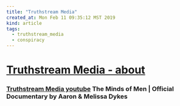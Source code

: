 ```yaml
---
title: "Truthstream Media"
created_at: Mon Feb 11 09:35:12 MST 2019
kind: article
tags:
  - truthstream_media
  - conspiracy
---
```


<h1>
  <a href="http://www.truthstreammedia.com/about-tsm" target="_blank">Truthstream Media - about</a>
</h1>

<h3>
  <a href="https://www.youtube.com/watch?v=LQucESRF3Sg" target="_blank">Truthstream Media youtube</a>
  The Minds of Men | Official Documentary by Aaron & Melissa Dykes
</h3>

<!--
html boilerplate fragments
<a href="" target="_blank"></a>
<a name=""></a>
<img src="" width="400px">
<ul>
  <li></li>
  <li><a href="" target="_blank"></a></li>
</ul>
<pre>
</pre>
<p style="margin-bottom: 2em;"></p>
<hr style="border: 0; height: 3px; background: #333; background-image: linear-gradient(to right, #ccc, #333, #ccc);">
<pre><code>
</code></pre>
<math xmlns='http://www.w3.org/1998/Math/MathML' display='block'>
</math>
:-->

